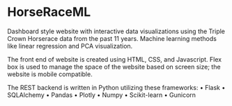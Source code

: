 # HorseRaceML

Dashboard style website with interactive data visualizations using the Triple Crown Horserace 
data from the past 11 years. Machine learning methods like linear regression and PCA 
visualization.

The front end of website is created using HTML, CSS, and Javascript. Flex box is used to 
manage the space of the website based on screen size; the website is mobile compatible.

The REST backend is written in Python utilizing these frameworks:
• Flask
• SQLAlchemy
• Pandas
• Plotly
• Numpy
• Scikit-learn
• Gunicorn

